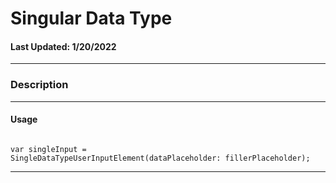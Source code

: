 # Singular Data Type
#### Last Updated: 1/20/2022
--------------------

### Description 

--------------------

#### Usage 

~~~

var singleInput =
SingleDataTypeUserInputElement(dataPlaceholder: fillerPlaceholder);

~~~

------------------
